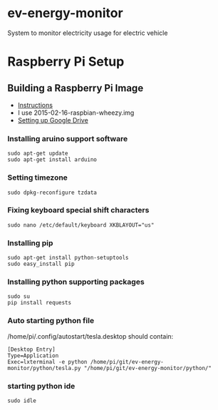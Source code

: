 # ev-energy-monitor
System to monitor electricity usage for electric vehicle

# Raspberry Pi Setup
## Building a Raspberry Pi Image
* [Instructions](https://www.raspberrypi.org/documentation/installation/installing-images/windows.md)
* I use 2015-02-16-raspbian-wheezy.img 
* [Setting up Google Drive](http://www.open-electronics.org/how-send-data-from-arduino-to-google-docs-spreadsheet/)

### Installing aruino support software
```
sudo apt-get update 
sudo apt-get install arduino 
```

### Setting timezone 
```
sudo dpkg-reconfigure tzdata 
```

### Fixing keyboard special shift characters 
```
sudo nano /etc/default/keyboard XKBLAYOUT="us" 
```

### Installing pip 
```
sudo apt-get install python-setuptools 
sudo easy_install pip 
```

### Installing python supporting packages
```
sudo su 
pip install requests 
```

### Auto starting python file
/home/pi/.config/autostart/tesla.desktop should contain:
```
[Desktop Entry]
Type=Application
Exec=lxterminal -e python /home/pi/git/ev-energy-monitor/python/tesla.py "/home/pi/git/ev-energy-monitor/python/"
```

### starting python ide 
```
sudo idle 
```

